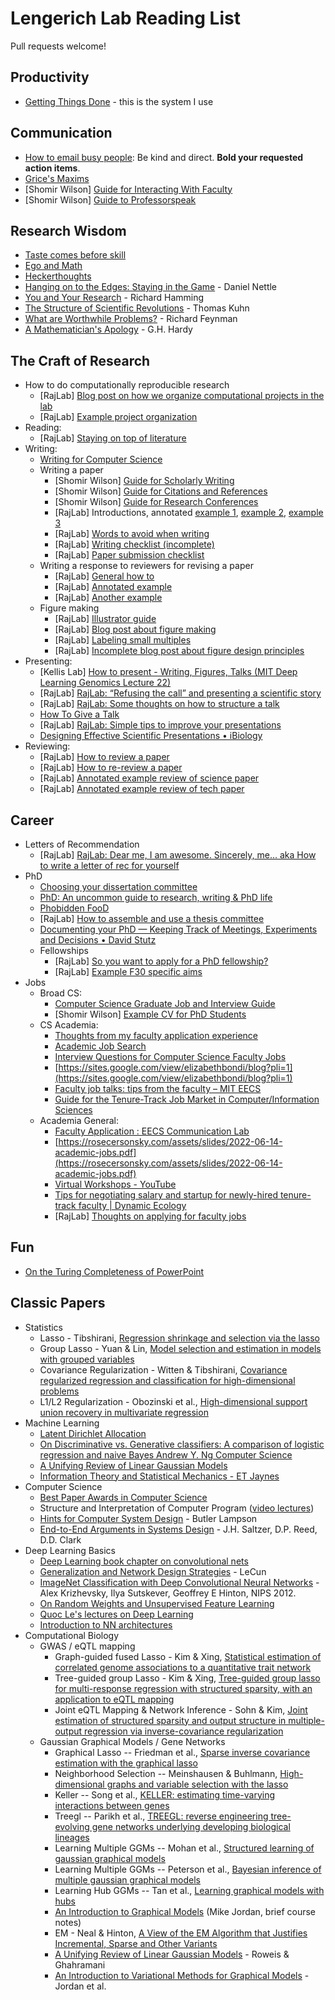# Lengerich Lab Reading List
Pull requests welcome!


## Productivity

* [Getting Things Done](https://amzn.to/3UohLug) - this is the system I use

## Communication

* [How to email busy people](https://simplystatistics.org/2011/09/23/getting-email-responses-from-busy-people/): Be kind and direct. **Bold your requested action items**.
* [Grice's Maxims](https://www.sas.upenn.edu/~haroldfs/dravling/grice.html)
* [Shomir Wilson] [Guide for Interacting With Faculty](https://shomir.net/teaching_faq.html)
* [Shomir Wilson] [Guide to Professorspeak](https://shomir.net/professorspeak.html)


## Research Wisdom

* [Taste comes before skill](https://jamesclear.com/ira-glass-failure)
* [Ego and Math](https://www.youtube.com/watch?v=z7GVHB2wiyg)
* [Heckerthoughts](https://arxiv.org/pdf/2302.05449)
* [Hanging on to the Edges: Staying in the Game](http://www.danielnettle.org.uk/wp-content/uploads/2017/09/Staying-in-the-game.pdf) - Daniel Nettle
* [You and Your Research](http://www.cs.cmu.edu/~15712/papers//hamming86.pdf) - Richard Hamming
* [The Structure of Scientific Revolutions](http://projektintegracija.pravo.hr/_download/repository/Kuhn_Structure_of_Scientific_Revolutions.pdf) - Thomas Kuhn
* [What are Worthwhile Problems?](http://scienceblogs.com/thescian/2008/03/11/what-are-worthwhile-problems-f/) - Richard Feynman
* [A Mathematician's Apology](https://www.math.ualberta.ca/mss/misc/A%20Mathematician%27s%20Apology.pdf) - G.H. Hardy

## The Craft of Research

* How to do computationally reproducible research
    * [RajLab] [Blog post on how we organize computational projects in the lab](http://rajlaboratory.blogspot.com/2017/08/figure-scripting-and-how-we-organize.html)
    * [RajLab] [Example project organization](https://github.com/arjunrajlaboratory/example_project)
* Reading:
    * [RajLab] [Staying on top of literature](https://docs.google.com/document/d/1QrDpIoOlQaUVjDnRCYqi_2IYYeWWz6OxC1w4pY5sIQs/edit)
* Writing:
    * [Writing for Computer Science](https://amzn.to/44HN73P)
    * Writing a paper
        * [Shomir Wilson] [Guide for Scholarly Writing](https://shomir.net/scholarly_writing.html)
        * [Shomir Wilson] [Guide for Citations and References](https://shomir.net/citations_and_references.html)
        * [Shomir Wilson] [Guide for Research Conferences](https://shomir.net/scholarly_publishing.html)
        * [RajLab] Introductions, annotated [example 1](https://docs.google.com/document/d/1nqVYRTql1sgUNxT9RfE0SX0RiyH3QlgUZgX_Jg6fsos/edit?usp=sharing), [example 2](https://docs.google.com/document/d/1lGpMFtW4x4GOx-TUmVD_iguM-vh3nvdjNhN-R2PyXt8/edit?usp=sharing), [example 3](https://docs.google.com/document/d/1TEFLJpjwRiSM2E0gmiUg98sZFEigg_8Pj4vblEh39xI/edit?usp=sharing)
        * [RajLab] [Words to avoid when writing](https://docs.google.com/document/d/1r6nDcF43esu3xBjmk3ERAmaEHKEB75_HflSkk3zZhBk/edit)
        * [RajLab] [Writing checklist (incomplete)](https://docs.google.com/document/d/1DmoBuFUK6bJG9C5AM5B7i12GI2ew8egg2b-50DdgRFI/edit)
        * [RajLab] [Paper submission checklist](https://docs.google.com/document/d/1_5R2c6WVjV5qi5profAlMHQd2LHhhXgzmYn_htsJl4Q/edit?usp=sharing)
    * Writing a response to reviewers for revising a paper
        * [RajLab] [General how to](https://docs.google.com/document/d/1fIpY8d90g0BrTCc0AAxr3PCZHhdVZUYPDxiPqSVkKOk/edit)
        * [RajLab] [Annotated example](https://docs.google.com/document/d/17f4pyQ1kowgTOIM7mazbXV8uzp2Ev8jaDOYp7MPnYF8/edit)
        * [RajLab] [Another example](https://drive.google.com/file/d/13d9x4V_RowStgSjDMm8MpiKx_xtlj5pV/view?usp=sharing)
    * Figure making
        * [RajLab] [Illustrator guide](https://docs.google.com/document/d/1psC5olObkGHDfw3c7am9jpD2OdCN4lnCU_QF26MAQmQ/edit#heading=h.or1to9c1y8il)
        * [RajLab] [Blog post about figure making](http://rajlaboratory.blogspot.com/2019/08/i-adobe-illustrator-for-scientific.html)
        * [RajLab] [Labeling small multiples](http://rajlaboratory.blogspot.com/2016/01/a-proposal-for-how-to-label-small.html)
        * [RajLab] [Incomplete blog post about figure design principles](https://docs.google.com/document/d/1RozjPwJO57FndomEKUEkG9XwDNeXWj1X24TKq5CMNa0/edit)
* Presenting:
    * [Kellis Lab] [How to present - Writing, Figures, Talks (MIT Deep Learning Genomics Lecture 22)](https://www.youtube.com/watch?v=KzyvIBjBkuc)
    * [RajLab] [RajLab: “Refusing the call” and presenting a scientific story](https://rajlaboratory.blogspot.com/2023/09/refusing-call-and-presenting-scientific.html)
    * [RajLab] [RajLab: Some thoughts on how to structure a talk](https://rajlaboratory.blogspot.com/2016/09/some-thoughts-on-how-to-structure-talk.html)
    * [How To Give a Talk](https://www.howtogiveatalk.com/)
    * [RajLab] [RajLab: Simple tips to improve your presentations](https://rajlaboratory.blogspot.com/2014/01/simple-tips-to-improve-your.html)
    * [Designing Effective Scientific Presentations • iBiology](https://www.ibiology.org/professional-development/scientific-presentations/)
* Reviewing:
    * [RajLab] [How to review a paper](http://rajlaboratory.blogspot.com/2014/04/how-to-review-paper.html)
    * [RajLab] [How to re-review a paper](http://rajlaboratory.blogspot.com/2014/04/how-to-re-review-paper.html)
    * [RajLab] [Annotated example review of science paper](https://docs.google.com/document/d/1unO4J36sfmfynFNjBbjkjIiwrdAh0rg9BAB7TKF0R_M/edit)
    * [RajLab] [Annotated example review of tech paper](https://docs.google.com/document/d/1k-DCuiR0cDM4h04AQXFjViNF2A0V0MLtA9zu9e-JmcU/edit)


## Career

* Letters of Recommendation
    * [RajLab] [RajLab: Dear me, I am awesome. Sincerely, me… aka How to write a letter of rec for yourself](https://rajlaboratory.blogspot.com/2019/02/dear-me-i-am-awesome-sincerely-me-aka.html)
* PhD
    * [Choosing your dissertation committee](https://www.dropbox.com/s/rj0yedv0v55n5nl/ChoosingyourDissertationCommittee.doc?dl=0)
    * [PhD: An uncommon guide to research, writing & PhD life](https://www.dropbox.com/s/omgfbmklnudy1m2/PhD_an_uncommon_guide_to_research_writing_and_PhD_life_free_sample%20copy.pdf?dl=0)
    * [Phobidden FooD](https://www.dropbox.com/s/o0y0oha9f8ylcjf/PhorbiDden_PhooD_1stEdition.pdf?dl=0)
    * [RajLab] [How to assemble and use a thesis committee](https://docs.google.com/document/d/14w3XX1n8Ees2Wy_pIZFj3FN645Yr4mQX_Hyav7xneRw)
    * [Documenting your PhD — Keeping Track of Meetings, Experiments and Decisions • David Stutz](https://davidstutz.de/documenting-your-phd/)
    * Fellowships
        * [RajLab] [So you want to apply for a PhD fellowship?](https://docs.google.com/document/d/1WTMW3LZl1ifpFE1ddH1lvfijmmMsFwZggwsuQcotV_A/edit)
        * [RajLab] [Example F30 specific aims](https://docs.google.com/document/d/1DPCGlyU6yoSPnnZH1EAtLmdPs8CRuF2CWoyw3JEoj84/edit#heading=h.kr6a3jnprsx7)
* Jobs
    * Broad CS:
        * [Computer Science Graduate Job and Interview Guide](https://web.eecs.umich.edu/~weimerw/grad-job-guide/guide/index.html)
        * [Shomir Wilson] [Example CV for PhD Students](https://shomir.net/wilhom_rosins.html)
    * CS Academia:
        * [Thoughts from my faculty application experience](https://docs.google.com/document/d/1ucYHlFbIw87sTWKH3KfP78giPVQycc8R7O5--yxXw0U/edit)
        * [Academic Job Search](https://docs.google.com/document/u/1/d/e/2PACX-1vSeOnC_QdaJVc3OuuMfDHVlk3QotUxvghytRFaDsrdA0uovD5axQjp8kJCM4Evu1cCf9Hg_u_Stabu1/pub)
        * [Interview Questions for Computer Science Faculty Jobs](https://csfaculty.github.io/)
        * [https://sites.google.com/view/elizabethbondi/blog?pli=1](https://sites.google.com/view/elizabethbondi/blog?pli=1)
        * [Faculty job talks: tips from the faculty – MIT EECS](https://www.eecs.mit.edu/career-opportunities-at-eecs/faculty-job-talks-tips-from-the-faculty/)
        * [Guide for the Tenure-Track Job Market in Computer/Information Sciences](https://shomir.net/tt_job_guide.html)
    * Academia General:
        * [Faculty Application : EECS Communication Lab](https://mitcommlab.mit.edu/eecs/commkit/faculty-application/)
        * [https://rosecersonsky.com/assets/slides/2022-06-14-academic-jobs.pdf](https://rosecersonsky.com/assets/slides/2022-06-14-academic-jobs.pdf)
        * [Virtual Workshops - YouTube](https://www.youtube.com/playlist?list=PLAc3DH2raxwoljRhz0x8w8cXHSffewgd8)
        * [Tips for negotiating salary and startup for newly-hired tenure-track faculty | Dynamic Ecology](https://dynamicecology.wordpress.com/2017/03/01/tips-for-negotiating-salary-and-startup-for-newly-hired-tenure-track-faculty/)
        * [RajLab] [Thoughts on applying for faculty jobs](https://docs.google.com/document/d/1Yew6wb1PMDPanPyJIRspqFvYDcIe7FwwvmKheRy8XHI/edit#heading=h.mmvbe39ryleo)


## Fun

* [On the Turing Completeness of PowerPoint](https://www.youtube.com/watch?v=uNjxe8ShM-8)

## Classic Papers

* Statistics
    * Lasso - Tibshirani, [Regression shrinkage and selection via the lasso](http://statweb.stanford.edu/~tibs/lasso/lasso.pdf)
    * Group Lasso - Yuan & Lin, [Model selection and estimation in models with grouped variables](http://pages.stat.wisc.edu/~myuan/papers/glasso.final.pdf)
    * Covariance Regularization - Witten & Tibshirani, [Covariance regularized regression and classification for high-dimensional problems](http://faculty.washington.edu/dwitten/Papers/WittenTibshiraniJune2010CorrectedForWebsite.pdf)
    * L1/L2 Regularization - Obozinski et al., [High-dimensional support union recovery in multivariate regression](http://papers.nips.cc/paper/3432-high-dimensional-support-union-recovery-in-multivariate-regression.pdf)
* Machine Learning
    * [Latent Dirichlet Allocation](https://www.jmlr.org/papers/volume3/blei03a/blei03a.pdf)
    * [On Discriminative vs. Generative classifiers: A comparison of logistic regression and naive Bayes Andrew Y. Ng Computer Science](https://ai.stanford.edu/~ang/papers/nips01-discriminativegenerative.pdf)
    * [A Unifying Review of Linear Gaussian Models](https://cs.nyu.edu/~roweis/papers/NC110201.pdf)
    * [Information Theory and Statistical Mechanics - ET Jaynes](https://batistalab.com/classes/CHEM584/Jaynes.pdf)
* Computer Science
    * [Best Paper Awards in Computer Science](https://jeffhuang.com/best_paper_awards/)
    * Structure and Interpretation of Computer Program ([video lectures](http://groups.csail.mit.edu/mac/classes/6.001/abelson-sussman-lectures/))
    * [Hints for Computer System Design](http://www.cs.cmu.edu/~15712/papers//lampson83.pdf) - Butler Lampson
    * [End-to-End Arguments in Systems Design](http://www.cs.cmu.edu/~15712/papers//saltzer84.pdf) - J.H. Saltzer, D.P. Reed, D.D. Clark
* Deep Learning Basics
    * [Deep Learning book chapter on convolutional nets](http://www.iro.umontreal.ca/~bengioy/DLbook/convnets.html)
    * [Generalization and Network Design Strategies](http://yann.lecun.com/exdb/publis/pdf/lecun-89.pdf) - LeCun
    * [ImageNet Classification with Deep Convolutional Neural Networks](http://books.nips.cc/papers/files/nips25/NIPS2012_0534.pdf) - Alex Krizhevsky, Ilya Sutskever, Geoffrey E Hinton, NIPS 2012.
    * [On Random Weights and Unsupervised Feature Learning](http://www.stanford.edu/~asaxe/papers/Saxe%20et%20al.%20-%202010%20-%20On%20Random%20Weights%20and%20Unsupervised%20Feature%20Learning.pdf)
    * [Quoc Le's lectures on Deep Learning](http://www.trivedigaurav.com/blog/quoc-les-lectures-on-deep-learning/?owa_referral=pitt&owa_source=~gtrivedi/blog/quoc-les-lectures-on-deep-learning/)
    * [Introduction to NN architectures](http://culurciello.github.io/tech/2016/06/04/nets.html?utm_content=bufferbbc97&utm_medium=social&utm_source=twitter.com&utm_campaign=buffer)
* Computational Biology
    * GWAS / eQTL mapping
        * Graph-guided fused Lasso - Kim & Xing, [Statistical estimation of correlated genome associations to a quantitative trait network](http://www.plosgenetics.org/article/fetchObject.action?uri=info:doi/10.1371/journal.pgen.1000587&representation=PDF)
        * Tree-guided group Lasso - Kim & Xing, [Tree-guided group lasso for multi-response regression with structured sparsity, with an application to eQTL mapping](http://www.cs.cmu.edu/~sssykim/papers/tlasso_final.pdf)
        * Joint eQTL Mapping & Network Inference - Sohn & Kim, [Joint estimation of structured sparsity and output structure in multiple-output regression via inverse-covariance regularization](http://www.cs.cmu.edu/~sssykim/papers/377_paper.pdf)
    * Gaussian Graphical Models / Gene Networks
        * Graphical Lasso -- Friedman et al., [Sparse inverse covariance estimation with the graphical lasso](http://statweb.stanford.edu/~tibs/ftp/graph.pdf)
        * Neighborhood Selection -- Meinshausen & Buhlmann, [High-dimensional graphs and variable selection with the lasso](https://projecteuclid.org/download/pdfview_1/euclid.aos/1152540754)
        * Keller -- Song et al., [KELLER: estimating time-varying interactions between genes](http://bioinformatics.oxfordjournals.org/content/25/12/i128.full.pdf)
        * Treegl -- Parikh et al., [TREEGL: reverse engineering tree-evolving gene networks underlying developing biological lineages](https://www.cs.cmu.edu/~apparikh/papers/Parikh_Wu_Curtis_Xing_ISMB11.pdf)
        * Learning Multiple GGMs -- Mohan et al., [Structured learning of gaussian graphical models](http://papers.nips.cc/paper/4499-structured-learning-of-gaussian-graphical-models.pdf)
        * Learning Multiple GGMs -- Peterson et al., [Bayesian inference of multiple gaussian graphical models](http://www.stat.rice.edu/~marina/papers/JASA14.pdf)
        * Learning Hub GGMs -- Tan et al., [Learning graphical models with hubs](http://jmlr.org/papers/volume15/tan14b/tan14b.pdf)
        * [An Introduction to Graphical Models](http://www.cis.upenn.edu/~mkearns/papers/barbados/jordan-tut.pdf) (Mike Jordan, brief course notes)
        * EM - Neal & Hinton, [A View of the EM Algorithm that Justifies Incremental, Sparse and Other Variants](http://www.cs.toronto.edu/~radford/ftp/emk.pdf)
        * [A Unifying Review of Linear Gaussian Models](http://authors.library.caltech.edu/13697/1/ROWnc99.pdf) - Roweis & Ghahramani
        * [An Introduction to Variational Methods for Graphical Models](http://www.cs.berkeley.edu/~jordan/papers/variational-intro.pdf) - Jordan et al.
